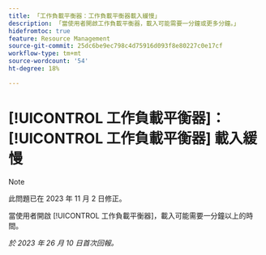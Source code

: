 ```yaml
---
title: 「工作負載平衡器：工作負載平衡器載入緩慢」
description: 「當使用者開啟工作負載平衡器，載入可能需要一分鐘或更多分鐘。」
hidefromtoc: true
feature: Resource Management
source-git-commit: 25dc6be9ec798c4d75916d093f8e80227c0e17cf
workflow-type: tm+mt
source-wordcount: '54'
ht-degree: 18%

---
```



# [!UICONTROL 工作負載平衡器]： [!UICONTROL 工作負載平衡器] 載入緩慢

>[!NOTE]
>
>此問題已在 2023 年 11 月 2 日修正。

當使用者開啟 [!UICONTROL 工作負載平衡器]，載入可能需要一分鐘以上的時間。

_於 2023 年 26 月 10 日首次回報。_
